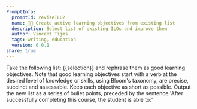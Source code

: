 ```yaml
---
PromptInfo:
  promptId: reviseILO2
  name: 🧑‍🏫 Create active learning objectives from existing list
  description: Select list of existing ILOs and improve them
  author: Vincent Tijms
  tags: writing, education
  version: 0.0.1
share: true
---
```

Take the following list: {{selection}} and rephrase them as good learning objectives. Note that good learning objectives start with a verb at the desired level of knowledge or skills, using Bloom's taxonomy, are precise, succinct and assessable. Keep each objective as short as possible. Output the new list as a series of bullet points, preceded by the sentence 'After successfully completing this course, the student is able to:'